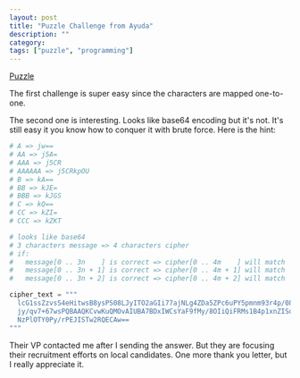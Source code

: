 ```yaml
---
layout: post
title: "Puzzle Challenge from Ayuda"
description: ""
category:
tags: ["puzzle", "programming"]
---
```


[Puzzle](http://www.ayudasystems.com/Jobs)

The first challenge is super easy since the characters are mapped one-to-one.

The second one is interesting. Looks like base64 encoding but it's not. It's still
easy it you know how to conquer it with brute force. Here is the hint:

~~~ python
# A => jw==
# AA => j5A=
# AAA => j5CR
# AAAAAA => j5CRkpOU
# B => kA==
# BB => kJE=
# BBB => kJGS
# C => kQ==
# CC => kZI=
# CCC => kZKT

# looks like base64
# 3 characters message => 4 characters cipher
# if:
#   message[0 .. 3n    ] is correct => cipher[0 .. 4m    ] will match
#   message[0 .. 3n + 1] is correct => cipher[0 .. 4m + 1] will match
#   message[0 .. 3n + 2] is correct => cipher[0 .. 4m + 2] will match

cipher_text = """
  lcG1ssZzvsS4eHitwsB8ysPS08LJyITO2aGIi77ajNLg4ZDa5ZPc6uPY5pmnm93r4p/08KLl8Obz7K
  jy/qv7+67wsPQBAAQKCvwKuQMOvAIUBA7BDxIWCsYaF9fMy/8OIiQiFRMs1B4p1xnZISorId4jITri
  NzPlOTY0Py/rPEJISTw2RQECAw==
"""
~~~

Their VP contacted me after I sending the answer.
But they are focusing their recruitment efforts on local candidates.
One more thank you letter, but I really appreciate it.
